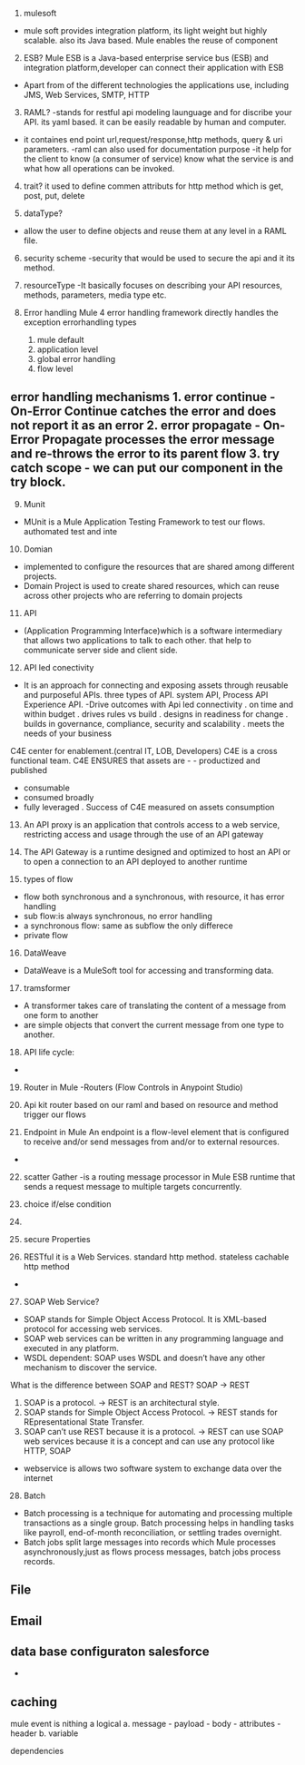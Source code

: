 1. mulesoft
- mule soft provides integration platform,  its light weight but highly scalable. also its Java based. Mule enables the reuse of component

2. ESB? 
Mule ESB is a Java-based enterprise service bus (ESB) and integration platform,developer can connect their application with ESB
-  Apart from of the different technologies the applications use, including
JMS, Web Services, SMTP, HTTP
3. RAML?
-stands for restful api modeling launguage and for discribe your API. its yaml based. it can be easily readable by human and computer.
- it containes end point url,request/response,http methods, query & uri parameters.
-raml can also used for documentation purpose
-it help for the client to know (a consumer of service) know what the service is and what how all operations can be invoked.

4. trait?
it used to define commen attributs for http method which is get, post, put, delete

5. dataType?
- allow the user to define objects and reuse them at any level in a RAML file.

6. security scheme
-security that would be used to secure the api and it its method.

7. resourceType
-It basically focuses on describing your API resources, methods, parameters, media type etc.

8. Error handling
Mule 4 error handling framework directly handles the exception
errorhandling types
	1. mule default
	2. application level
	3. global error handling
	4. flow level
	
error handling mechanisms
	1. error continue - On-Error Continue catches the error and does not report it as an error
	2. error propagate -  On-Error Propagate processes the error message and re-throws the error to its parent flow
	3. try catch scope - we can put our component in the try block.
-
9. Munit
- MUnit is a Mule Application Testing Framework to test our flows. authomated test and inte

10. Domian
- implemented to configure the resources that are shared among different projects.
- Domain Project is used to create shared resources, which can reuse across other projects who are referring to domain projects

11. API
- (Application Programming Interface)which is a software intermediary that allows two applications to talk to each other.  that help to communicate server side and client side. 

12. API led conectivity
- It is an approach for connecting and exposing assets through reusable and purposeful APIs.
three types of API. system API, Process API Experience API.
-Drive outcomes with Api led connectivity
. on time and within budget
. drives rules vs build
. designs in readiness for change
. builds in governance, compliance, security and scalability
. meets the needs of your business

C4E  center for enablement.(central IT, LOB, Developers) C4E is a cross functional team. C4E ENSURES that assets are - - productized and published
- consumable
- consumed broadly
- fully leveraged
. Success of C4E measured on assets consumption

13. An API proxy is an application that controls access to a web service,
restricting access and usage through the use of an API gateway

14.  The API Gateway is a runtime designed and optimized to host an API
or to open a connection to an API deployed to another runtime

15. types of flow
- flow both synchronous and a synchronous, with resource, it has error handling 
- sub flow:is always synchronous, no error handling 
- a synchronous flow: same as subflow the only differece 
- private flow

16. DataWeave
- DataWeave is a MuleSoft tool for accessing and transforming data.

17. tramsformer
- A transformer takes care of translating the content of a message from one form to another
- are simple objects that convert the current message from one type to another.

18. API life cycle:  
-
19. Router in Mule
-Routers (Flow Controls in Anypoint Studio) 

20. Api kit router based on our raml and based on resource and method trigger our flows


21. Endpoint in Mule
An endpoint is a flow-level element that is configured to receive and/or send messages from and/or to external resources. 
-
22. scatter Gather
-is a routing message processor in Mule ESB runtime that sends a request message to multiple targets concurrently.
 
23. choice if/else condition

24. 
25. secure Properties

26. RESTful  it is a Web Services. standard http method. 
stateless
cachable
http method 
-
27.  SOAP Web Service?
- SOAP stands for Simple Object Access Protocol. It is  XML-based protocol
for accessing web services.
-  SOAP web services can be written in any programming language and executed in any platform.
- WSDL dependent: SOAP uses WSDL and doesn’t have any other mechanism to
discover the service.

What is the difference between SOAP and REST?
SOAP -> REST
1. SOAP is a protocol. -> REST is an architectural style.
2. SOAP stands for Simple Object Access Protocol. -> REST stands for
REpresentational State Transfer.
3. SOAP can’t use REST because it is a protocol. -> REST can use SOAP web services
because it is a concept and can use any protocol like HTTP, SOAP

* webservice is allows two software system to exchange data over the internet

28. Batch
- Batch processing is a technique for automating and processing multiple transactions as a single group. Batch processing helps in handling tasks like payroll, end-of-month reconciliation, or settling trades overnight.
- Batch jobs split large messages into records which Mule processes asynchronously,just as flows process messages, batch jobs process records.

File
-
Email
-
data base configuraton
salesforce
-

-
caching
-

mule event is nithing a logical 
a. message - payload - body
		- attributes - header
b. variable

dependencies


